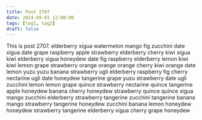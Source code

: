 ```yaml
---
title: Post 2707
date: 2024-09-01 12:00:00
tags: [tag1, tag2]
draft: false
---
```

This is post 2707.
elderberry
xigua
watermelon
mango
fig
zucchini
date
xigua
date
grape
raspberry
apple
strawberry
elderberry
cherry
kiwi
xigua
kiwi
elderberry
xigua
honeydew
date
fig
raspberry
elderberry
lemon
kiwi
kiwi
lemon
grape
strawberry
orange
orange
orange
cherry
kiwi
orange
date
lemon
yuzu
yuzu
banana
strawberry
ugli
elderberry
raspberry
fig
cherry
nectarine
ugli
date
honeydew
tangerine
grape
yuzu
strawberry
date
ugli
zucchini
lemon
lemon
grape
quince
strawberry
nectarine
quince
tangerine
apple
honeydew
banana
cherry
honeydew
strawberry
quince
quince
xigua
mango
zucchini
elderberry
strawberry
tangerine
zucchini
tangerine
banana
mango
strawberry
tangerine
honeydew
zucchini
banana
lemon
honeydew
honeydew
strawberry
tangerine
elderberry
xigua
cherry
grape
honeydew

